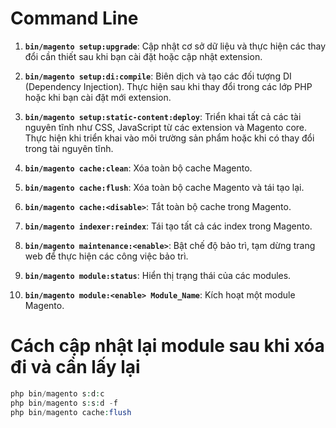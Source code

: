 # Command Line

1. **`bin/magento setup:upgrade`**: Cập nhật cơ sở dữ liệu và thực hiện các thay đổi cần thiết sau khi bạn cài đặt hoặc cập nhật extension.

2. **`bin/magento setup:di:compile`**: Biên dịch và tạo các đối tượng DI (Dependency Injection). Thực hiện sau khi thay đổi trong các lớp PHP hoặc khi bạn cài đặt mới extension.

3. **`bin/magento setup:static-content:deploy`**: Triển khai tất cả các tài nguyên tĩnh như CSS, JavaScript từ các extension và Magento core. Thực hiện khi triển khai vào môi trường sản phẩm hoặc khi có thay đổi trong tài nguyên tĩnh.

4. **`bin/magento cache:clean`**: Xóa toàn bộ cache Magento.

5. **`bin/magento cache:flush`**: Xóa toàn bộ cache Magento và tái tạo lại.

6.  **`bin/magento cache:<disable>`**: Tắt toàn bộ cache trong Magento.

7.  **`bin/magento indexer:reindex`**: Tái tạo tất cả các index trong Magento.

8.  **`bin/magento maintenance:<enable>`**: Bật chế độ bảo trì, tạm dừng trang web để thực hiện các công việc bảo trì.

9.  **`bin/magento module:status`**:  Hiển thị trạng thái của các modules.

10. **`bin/magento module:<enable> Module_Name`**: Kích hoạt một module Magento.







# Cách cập nhật lại module sau khi xóa đi và cần lấy lại
```php
php bin/magento s:d:c
php bin/magento s:s:d -f
php bin/magento cache:flush
```
